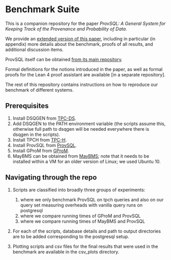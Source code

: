 # Benchmark Suite

This is a companion repository for the paper *ProvSQL: A General System for Keeping
Track of the Provenance and Probability of Data*.

We provide an [extended version of this paper](techreport.pdf), including in particular (in appendix)
more details about the benchmark, proofs of all results, and additional
discussion items.

ProvSQL itself can be obtained [from its main repository](https://github.com/PierreSenellart/provsql/).

Formal definitions for the notions introduced in the paper, as well as
formal proofs for the Lean 4 proof assistant are available [in a separate
repository].

The rest of this repository contains instructions on how to reproduce our
benchmark of different systems.

## Prerequisites

1. Install DSQGEN from [TPC-DS](https://www.tpc.org/TPC_Documents_Current_Versions/download_programs/tools-download-request5.asp?bm_type=TPC-DS&bm_vers=4.0.0&mode=CURRENT-ONLY).
2. Add DSQGEN to the PATH environment variable (the scripts assume this, otherwise full path to dsqgen will be needed everywhere there is dsqgen in the scripts).
3. Install TPCH from [TPC-H](https://www.tpc.org/TPC_Documents_Current_Versions/download_programs/tools-download-request5.asp?bm_type=TPC-H&bm_vers=3.0.1&mode=CURRENT-ONLY).
4. Install ProvSQL from  [ProvSQL](https://github.com/PierreSenellart/provsql.git).
5. Install GProM from [GProM](https://github.com/IITDBGroup/gprom.git).
6. MayBMS can be obtained from [MayBMS](https://maybms.sourceforge.net/); note that it needs to be installed within a VM for an older version of Linux; we used Ubuntu 10.

## Navigating through the repo

1. Scripts are classified into broadly three groups of experiments:
   1. where we only benchmark ProvSQL on tpch queries and also on our query set measuring overheads with vanilla query runs on postgresql
   2. where we compare running times of GProM and ProvSQL
   3. where we compare running times of MayBMS and ProvSQL

2. For each of the scripts, database details and path to output directories are to be added corresponding to the postgresql setup.

3. Plotting scripts and csv files for the final results that were used in the benchmark are available in the csv_plots directory.
